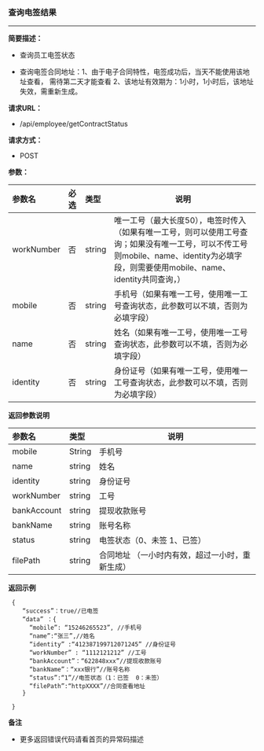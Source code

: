 ### 查询电签结果

---

**简要描述：**

* 查询员工电签状态

* 查询电签合同地址：1、由于电子合同特性，电签成功后，当天不能使用该地址查看，               需待第二天才能查看
  2、该地址有效期为：1小时，1小时后，该地址失效，需重新生成。


**请求URL：**

* /api/employee/getContractStatus

**请求方式：**

* POST 

**参数：**

| 参数名 | 必选 | 类型 | 说明 |
| :--- | :--- | :--- | --- |
| workNumber | 否 | string | 唯一工号（最大长度50），电签时传入（如果有唯一工号，则可以使用工号查询；如果没有唯一工号，可以不传工号则mobile、name、identity为必填字段，则需要使用mobile、name、identity共同查询，） |
| mobile | 否 | string | 手机号（如果有唯一工号，使用唯一工号查询状态，此参数可以不填，否则为必填字段） |
| name | 否 | string | 姓名（如果有唯一工号，使用唯一工号查询状态，此参数可以不填，否则为必填字段） |
| identity | 否 | string | 身份证号（如果有唯一工号，使用唯一工号查询状态，此参数可以不填，否则为必填字段） |

**返回参数说明**

| 参数名 | 类型 | 说明 |
| :--- | :--- | --- |
| mobile | String | 手机号 |
| name | string | 姓名 |
| identity | string | 身份证号 |
| workNumber | string | 工号 |
| bankAccount | string | 提现收款账号 |
| bankName | string | 账号名称 |
| status | string | 电签状态（0、未签  1、已签） |
| filePath | string | 合同地址 （一小时内有效，超过一小时，重新生成）|
**返回示例**

```
 {
    “success”：true//已电签
    “data” ：{
      “mobile”: “15246265523”, //手机号
      “name”:“张三”,//姓名
      “identity” :“412387199712071245” //身份证号
      “workNumber” : “1112121212” //工号
      “bankAccount”：“622848xxx”//提现收款账号
      “bankName”：“xxx银行”//账号名称
      “status”:“1”//电签状态（1：已签  0：未签）
      “filePath”:“httpXXXX”//合同查看地址
    }

 }
```

**备注**

* 更多返回错误代码请看首页的异常码描述



